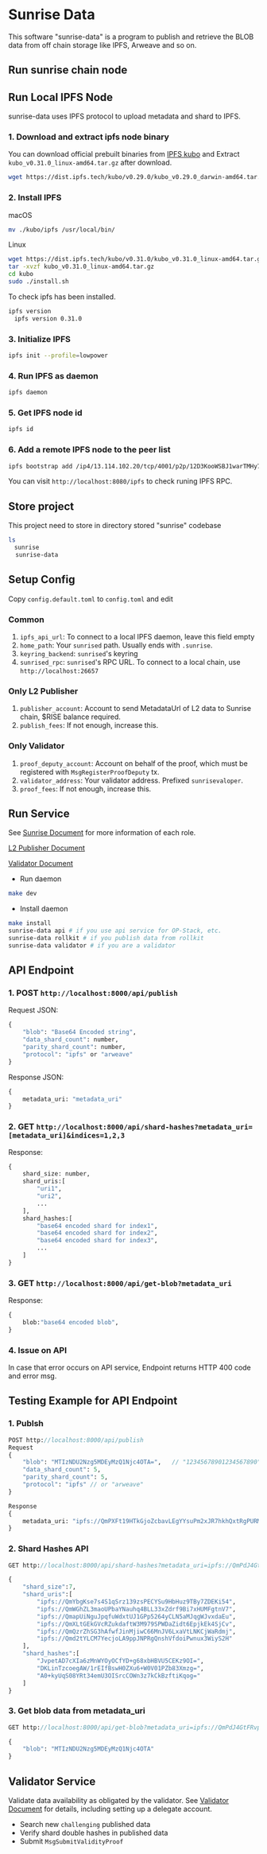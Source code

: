 # Sunrise Data

This software "sunrise-data" is a program to publish and retrieve the BLOB data from off chain storage like IPFS, Arweave and so on.

## Run sunrise chain node

## Run Local IPFS Node

sunrise-data uses IPFS protocol to upload metadata and shard to IPFS.

### 1. Download and extract ipfs node binary

You can download official prebuilt binaries from [IPFS kubo](https://dist.ipfs.tech#kubo) and Extract `kubo_v0.31.0_linux-amd64.tar.gz` after download.

```bash
wget https://dist.ipfs.tech/kubo/v0.29.0/kubo_v0.29.0_darwin-amd64.tar.gz
```

### 2. Install IPFS

macOS

```bash
mv ./kubo/ipfs /usr/local/bin/
```

Linux

```bash
wget https://dist.ipfs.tech/kubo/v0.31.0/kubo_v0.31.0_linux-amd64.tar.gz
tar -xvzf kubo_v0.31.0_linux-amd64.tar.gz
cd kubo
sudo ./install.sh
```

To check ipfs has been installed.

```bash
ipfs version
　ipfs version 0.31.0
```

### 3. Initialize IPFS

```bash
ipfs init --profile=lowpower
```

### 4. Run IPFS as daemon

```bash
ipfs daemon
```

### 5. Get IPFS node id

```bash
ipfs id
```

### 6. Add a remote IPFS node to the peer list

```bash
ipfs bootstrap add /ip4/13.114.102.20/tcp/4001/p2p/12D3KooWSBJ1warTMHy7bdaViev6udyWU8XBnz9QCYS8TSX9qadt
```

You can visit `http://localhost:8080/ipfs` to check runing IPFS RPC.

## Store project

This project need to store in directory stored "sunrise" codebase

```bash
ls
　sunrise
  sunrise-data
```

## Setup Config

Copy `config.default.toml` to `config.toml` and edit

### Common

1. `ipfs_api_url`: To connect to a local IPFS daemon, leave this field empty
1. `home_path`: Your `sunrised` path. Usually ends with `.sunrise`.
1. `keyring_backend`: `sunrised`'s keyring
1. `sunrised_rpc`: `sunrised`'s RPC URL. To connect to a local chain, use `http://localhost:26657`

### Only L2 Publisher

1. `publisher_account`: Account to send MetadataUrl of L2 data to Sunrise chain, $RISE balance required.
1. `publish_fees`: If not enough, increase this.

### Only Validator

1. `proof_deputy_account`:  Account on behalf of the proof, which must be registered with `MsgRegisterProofDeputy` tx.
1. `validator_address`: Your validator address. Prefixed `sunrisevaloper`.
1. `proof_fees`: If not enough, increase this.

## Run Service

See [Sunrise Document](https://docs.sunriselayer.io/) for more information of each role.

[L2 Publisher Document](https://docs.sunriselayer.io/build/l2-blockchains/rollkit/sunrise-data)

[Validator Document](https://docs.sunriselayer.io/build/validators/data-availability-proof)

- Run daemon

```sh
make dev
```

- Install daemon

```sh
make install
sunrise-data api # if you use api service for OP-Stack, etc.
sunrise-data rollkit # if you publish data from rollkit
sunrise-data validator # if you are a validator
```

## API Endpoint

### 1. POST `http://localhost:8000/api/publish`

Request JSON:

```protobuf
{
    "blob": "Base64 Encoded string",
    "data_shard_count": number,
    "parity_shard_count": number,
    "protocol": "ipfs" or "arweave"
}
```

Response JSON:

```protobuf
{
    metadata_uri: "metadata_uri"
}
```

### 2. GET `http://localhost:8000/api/shard-hashes?metadata_uri=[metadata_uri]&indices=1,2,3`

Response:

```protobuf
{
    shard_size: number,
    shard_uris:[
        "uri1",
        "uri2",
        ...
    ],
    shard_hashes:[
        "base64 encoded shard for index1",
        "base64 encoded shard for index2",
        "base64 encoded shard for index3",
        ...
    ]
}
```

### 3. GET `http://localhost:8000/api/get-blob?metadata_uri`

Response:

```protobuf
{
    blob:"base64 encoded blob",
}
```

### 4. Issue on API

In case that error occurs on API service, Endpoint returns HTTP 400 code and error msg.

## Testing Example for API Endpoint

### 1. Publsh

```protobuf
POST http://localhost:8000/api/publish
Request
{
    "blob": "MTIzNDU2Nzg5MDEyMzQ1Njc4OTA=",   // "12345678901234567890"
    "data_shard_count": 5,
    "parity_shard_count": 5,
    "protocol": "ipfs" // or "arweave"
}

Response
{
    metadata_uri: "ipfs://QmPXFt19HTkGjoZcbavLEgYYsuPm2xJR7hkhQxtRgPURMU"
}
```

### 2. Shard Hashes API

```protobuf
GET http://localhost:8000/api/shard-hashes?metadata_uri=ipfs://QmPdJ4GtFRvpkbsn47d1HbEioSYtSvgAYDkq5KsL5xUb1C&indices=1,2,3

{
    "shard_size":7,
    "shard_uris":[
        "ipfs://QmYbgKse7s4S1qSrz139zsPECYSu9HbHuz9TBy7ZDEKi54",
        "ipfs://QmWGhZL3maoUPbaYNauhq4BLL33xZdrf9Bi7xHUMFgtnV7",
        "ipfs://QmapUiNguJpqfuWdxtUJ1GPp5264yCLN5aMJqgWJvxdaEu",
        "ipfs://QmXLtGEkGVcRZukdaftW3M979SPWDaZidt6EpjkEk4SjCv",
        "ipfs://QmQzrZhSG3hAfwfJinMjiwC66MnJV6LxaVtLNKCjWaRdmj",
        "ipfs://Qmd2tYLCM7YecjoLA9ppJNPRgQnshVfdoiPwnux3WiyS2H"
    ],
    "shard_hashes":[
        "JvpetAD7cXIa6zMnWYOyOCfYD+g68xbHBVU5CEKz9OI=",
        "DKLinTzcoegAW/1rEIfBswH0ZXu6+W0V01PZb83Xmzg=",
        "A0+kyUqS08YRt34emU3OISrcCOWn3z7kCkBzftiKqog="
    ]
}
```

### 3. Get blob data from metadata_uri

```protobuf
GET http://localhost:8000/api/get-blob?metadata_uri=ipfs://QmPdJ4GtFRvpkbsn47d1HbEioSYtSvgAYDkq5KsL5xUb1C

{
    "blob": "MTIzNDU2Nzg5MDEyMzQ1Njc4OTA"
}
```

## Validator Service

Validate data availability as obligated by the validator.
See [Validator Document](https://docs.sunriselayer.io/build/validators/data-availability-proof) for details, including setting up a delegate account.

- Search new `challenging` published data
- Verify shard double hashes in published data
- Submit `MsgSubmitValidityProof`
